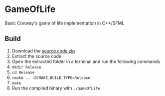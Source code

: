 # GameOfLife

Basic Conway's game of life implementation in C++/SFML

## Build
1. Download the [source code zip](https://github.com/Belluxx/GameOfLife/archive/refs/heads/main.zip)
2. Extract the source code
3. Open the extracted folder in a terminal and run the following commands
4. `mkdir Release`
5. `cd Release`
6. `cmake .. -DCMAKE_BUILD_TYPE=Release`
7. `make`
8. Run the compiled binary with `./GameOfLife`
